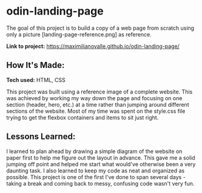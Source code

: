 # odin-landing-page
The goal of this project is to build a copy of a web page from scratch using only a picture [landing-page-reference.png] as reference.

**Link to project:** https://maximilianovalle.github.io/odin-landing-page/

## How It's Made:

**Tech used:** HTML, CSS

This project was built using a reference image of a complete website. This was achieved by working my way down the page and focusing on one section (header, hero, etc.) at a time rather than jumping around different sections of the website. Most of my time was spent on the style.css file trying to get the flexbox containers and items to sit just right.

## Lessons Learned:

I learned to plan ahead by drawing a simple diagram of the website on paper first to help me figure out the layout in advance. This gave me a solid jumping off point and helped me start what would've otherwise been a very daunting task. I also learned to keep my code as neat and organized as possible. This project is one of the first I've done to span several days - taking a break and coming back to messy, confusing code wasn't very fun.